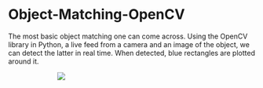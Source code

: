 # Object-Matching-OpenCV
The most basic object matching one can come across. 
Using the OpenCV library in Python, a live feed from a camera and an image of
the object, we can detect the latter in real time. When detected, blue rectangles are plotted around it.


<img src="https://media.giphy.com/media/5sYh0SSReJBmZ7Uper/giphy.gif" style="margin-left:100px"/>
